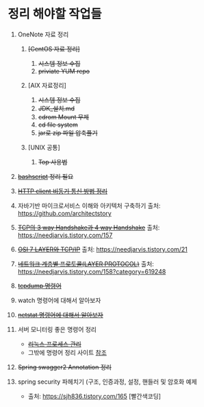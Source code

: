 # 정리 해야할 작업들 

1. OneNote 자료 정리
    1. ~~[CentOS 자료 정리]~~
        1. ~~시스템 정보 수집~~
        1. ~~priviate YUM repo~~

    1. [AIX 자료정리]
        1. ~~시스템 정보 수집~~
        1. ~~JDK_설치.md~~
        1. ~~cdrom Mount 무제~~
        1. ~~cd file system~~
        1. ~~jar로 zip 파일 압축풀기~~

    1. [UNIX 공통]
        1. ~~Top 사용법~~

1. ~~[bashscript](./OS/bashscript/README.md) 정리 필요~~

1. ~~[HTTP client 비동기 통신 방법 정리](./Java/HttpClient-async-통신.md)~~

1. 자바기반 마이크로서비스 이해와 아키텍처 구축하기
    출처: https://github.com/architectstory

1. ~~[TCP의 3 way Handshake과 4 way Handshake](./network/tcp-3way-4way-handshake.md)~~
   출처: https://needjarvis.tistory.com/157

1. ~~[OSI 7 LAYER와 TCP/IP](./network/osi-7layer.md)~~
   출처: https://needjarvis.tistory.com/21

1. ~~[네트워크 계층별 프로토콜(LAYER PROTOCOL)](./network/layer-protocol.md)~~
   출처: https://needjarvis.tistory.com/158?category=619248

1. ~~[tcpdump 명령어](./OS/tcpdump-command.md)~~

1. watch  명령어에 대해서 알아보자

1. ~~[netstat 명령어에 대해서 알아보자](./OS/netstat-command.md)~~

1. 서버 모니터링 좋은 명령어 정리
    - ~~[리눅스 프로세스 관리](./OS/Linux-process-관리.md)~~
    - 그밖에 명령어 정리 사이트 [참조](https://www.aonenetworks.kr/official.php/home/info/1399)
    
1. ~~Spring swagger2 Annotation 정리~~

1. spring security 파헤치기 (구조, 인증과정, 설정, 핸들러 및 암호화 예제 
    - 출처: https://sjh836.tistory.com/165 [빨간색코딩]
    